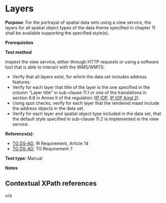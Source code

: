 # Layers

**Purpose**: For the portrayal of spatial data sets using a view service, the layers for all spatial object types of the data theme specified in chapter 11 shall be available supporting the specified style(s).

**Prerequisites**

**Test method**

Inspect the view service, either through HTTP requests or using a software tool that is able to interact with the WMS/WMTS:
 
* Verify that all layers exist, for which the data set includes address features.
* Verify for each layer that title of the layer is the one specified in the column "Layer title" in sub-clause 11.1 or one of the translations in section 8.8 in Annex II of the regulation ([IP IOP](http://inspire.ec.europa.eu/id/ats/data-ad/3.2/ad-portrayal/README#ref_IR_IOP), [IP IOP Amd 2](http://inspire.ec.europa.eu/id/ats/data-ad/3.2/ad-portrayal/README#ref_IR_IOP_Amd2)). 
* Using spot checks, verify for each layer that the rendered maad include the address objects in the data set.
* Verify for each layer and spatial object type included in the data set, that the default style specified in sub-clause 11.2 is implemented in the view service.

**Reference(s)**:

* [TG DS-AD](http://inspire.ec.europa.eu/id/ats/data-ad/3.2/ad-portrayal/README#ref_TG_DS_AD), IR Requirement, Article 14
* [TG DS-AD](http://inspire.ec.europa.eu/id/ats/data-ad/3.2/ad-portrayal/README#ref_TG_DS_AD), TG Requirement 7

**Test type**: Manual

**Notes**

## Contextual XPath references

n/a
